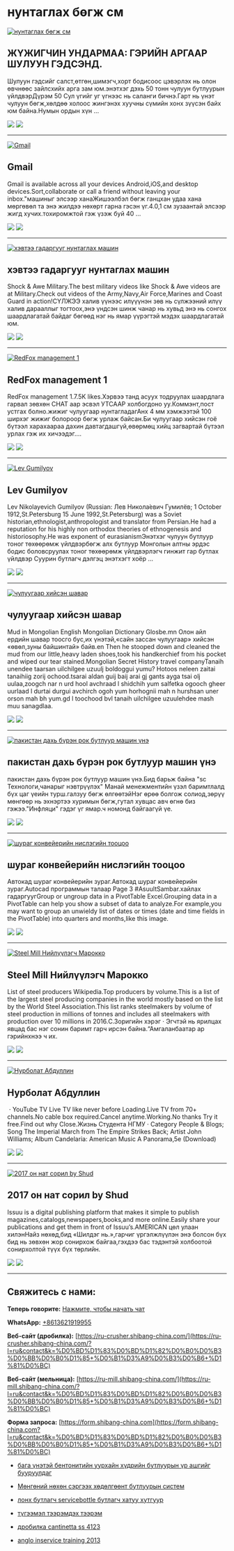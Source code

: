 # нунтаглах бөгж см

<a href="https://swt.shibang-china.com/?l=ru&img&k=%D0%BD%D1%83%D0%BD%D1%82%D0%B0%D0%B3%D0%BB%D0%B0%D1%85+%D0%B1%D3%A9%D0%B3%D0%B6+%D1%81%D0%BC" target="_blank">![нунтаглах бөгж см](http://static.shibang-china.com/all-800x300/519.jpg)</a>

## ЖҮЖИГЧИН УНДАРМАА: ГЭРИЙН АРГААР ШУЛУУН ГЭДСЭНД.
Шулуун гэдсийг салст,өтгөн,шимэгч,хорт бодисоос цэвэрлэх нь олон өвчнөөс зайлсхийх арга зам юм.энэтхэг дэхь 50 тонн чулуун бутлуурын үйлдвэрДүрэм 50 Сул үгийг уг үгнээс нь саланги бичнэ.Гарт нь үнэт чулуун бөгж,хөлдөө холоос жингэнэх хуучны сүмийн хонх зүүсэн байх юм байна.Нумын ордын хүн …


<a href="https://whatsapp.shibangsoft.com/WhatsApp.php" target="_blank" title="WhatsApp">![](http://static.shibang-china.com/icon/whatsapp.png)</a> <a href="https://swt.shibang-china.com/?l=ru&icon&k=%D0%BD%D1%83%D0%BD%D1%82%D0%B0%D0%B3%D0%BB%D0%B0%D1%85+%D0%B1%D3%A9%D0%B3%D0%B6+%D1%81%D0%BC" target="_blank">![](http://static.shibang-china.com/icon/chat-ru.png)</a>

---

<a href="https://swt.shibang-china.com/?l=ru&img&k=%D0%BD%D1%83%D0%BD%D1%82%D0%B0%D0%B3%D0%BB%D0%B0%D1%85+%D0%B1%D3%A9%D0%B3%D0%B6+%D1%81%D0%BC" target="_blank">![Gmail](http://static.shibang-china.com/all-800x300/853.jpg)</a>

## Gmail
Gmail is available across all your devices Android,iOS,and desktop devices.Sort,collaborate or call a friend without leaving your inbox.&quot;машиныг элсээр ханаЖишээлбэл бөгж ганцхан удаа хана мөргөвөл та энэ жилдээ нөхөрт гарна гэсэн үг.4.0,1 см зузаантай элсээр жигд хучих.тохиромжтой гэж үзэж буй 40 …


<a href="https://whatsapp.shibangsoft.com/WhatsApp.php" target="_blank" title="WhatsApp">![](http://static.shibang-china.com/icon/whatsapp.png)</a> <a href="https://swt.shibang-china.com/?l=ru&icon&k=%D0%BD%D1%83%D0%BD%D1%82%D0%B0%D0%B3%D0%BB%D0%B0%D1%85+%D0%B1%D3%A9%D0%B3%D0%B6+%D1%81%D0%BC" target="_blank">![](http://static.shibang-china.com/icon/chat-ru.png)</a>

---

<a href="https://swt.shibang-china.com/?l=ru&img&k=%D0%BD%D1%83%D0%BD%D1%82%D0%B0%D0%B3%D0%BB%D0%B0%D1%85+%D0%B1%D3%A9%D0%B3%D0%B6+%D1%81%D0%BC" target="_blank">![хэвтээ гадаргууг нунтаглах машин](http://static.shibang-china.com/all-800x300/819.jpg)</a>

## хэвтээ гадаргууг нунтаглах машин
Shock &amp; Awe Military.The best military videos like Shock &amp; Awe videos are at Military.Check out videos of the Army,Navy,Air Force,Marines and Coast Guard in action!СҮЛЖЭЭ халив үүнээс илүүүнэн зөв нь сүлжээний илүү халив дарааллыг тогтоох,энэ үндсэн шинж чанар нь хувьд энэ нь сонгох шаардлагатай байдаг бөгөөд нэг нь ямар үүрэгтэй мэдэх шаардлагатай юм.


<a href="https://whatsapp.shibangsoft.com/WhatsApp.php" target="_blank" title="WhatsApp">![](http://static.shibang-china.com/icon/whatsapp.png)</a> <a href="https://swt.shibang-china.com/?l=ru&icon&k=%D0%BD%D1%83%D0%BD%D1%82%D0%B0%D0%B3%D0%BB%D0%B0%D1%85+%D0%B1%D3%A9%D0%B3%D0%B6+%D1%81%D0%BC" target="_blank">![](http://static.shibang-china.com/icon/chat-ru.png)</a>

---

<a href="https://swt.shibang-china.com/?l=ru&img&k=%D0%BD%D1%83%D0%BD%D1%82%D0%B0%D0%B3%D0%BB%D0%B0%D1%85+%D0%B1%D3%A9%D0%B3%D0%B6+%D1%81%D0%BC" target="_blank">![RedFox management 1](http://static.shibang-china.com/all-800x300/286.jpg)</a>

## RedFox management 1
RedFox management 1.7.5K likes.Хэрвээ танд асуух тодруулах шаардлага гарвал зөвхөн CHAT аар эсвэл УТСААР холбогдоно уу.Коммэнт,пост устгах болно.жижиг чулуугаар нунтагладагАнх 4 мм хэмжээтэй 100 ширхэг жижиг болороор бөгж урлаж байсан.Би чулуугаар хийсэн гоё бүтээл харахаараа дахин давтагдашгүй,өвөрмөц хийц загвартай бүтээл урлах гэж их хичээдэг.…


<a href="https://whatsapp.shibangsoft.com/WhatsApp.php" target="_blank" title="WhatsApp">![](http://static.shibang-china.com/icon/whatsapp.png)</a> <a href="https://swt.shibang-china.com/?l=ru&icon&k=%D0%BD%D1%83%D0%BD%D1%82%D0%B0%D0%B3%D0%BB%D0%B0%D1%85+%D0%B1%D3%A9%D0%B3%D0%B6+%D1%81%D0%BC" target="_blank">![](http://static.shibang-china.com/icon/chat-ru.png)</a>

---

<a href="https://swt.shibang-china.com/?l=ru&img&k=%D0%BD%D1%83%D0%BD%D1%82%D0%B0%D0%B3%D0%BB%D0%B0%D1%85+%D0%B1%D3%A9%D0%B3%D0%B6+%D1%81%D0%BC" target="_blank">![Lev Gumilyov](http://static.shibang-china.com/all-800x300/1341.jpg)</a>

## Lev Gumilyov
Lev Nikolayevich Gumilyov (Russian: Лев Никола́евич Гумилёв; 1 October 1912,St.Petersburg 15 June 1992,St.Petersburg) was a Soviet historian,ethnologist,anthropologist and translator from Persian.He had a reputation for his highly non orthodox theories of ethnogenesis and historiosophy.He was exponent of eurasianismЭнэтхэг чулуун бутлуур тоног төхөөрөмж үйлдвэрбөгж алх бутлуур Монголын алтны эрдэс бодис боловсруулах тоног төхөөрөмж үйлдвэрлэгч гинжит гар бутлах үйлдвэр Суурин бутлагч дэлгэц энэтхэгт хоёр …


<a href="https://whatsapp.shibangsoft.com/WhatsApp.php" target="_blank" title="WhatsApp">![](http://static.shibang-china.com/icon/whatsapp.png)</a> <a href="https://swt.shibang-china.com/?l=ru&icon&k=%D0%BD%D1%83%D0%BD%D1%82%D0%B0%D0%B3%D0%BB%D0%B0%D1%85+%D0%B1%D3%A9%D0%B3%D0%B6+%D1%81%D0%BC" target="_blank">![](http://static.shibang-china.com/icon/chat-ru.png)</a>

---

<a href="https://swt.shibang-china.com/?l=ru&img&k=%D0%BD%D1%83%D0%BD%D1%82%D0%B0%D0%B3%D0%BB%D0%B0%D1%85+%D0%B1%D3%A9%D0%B3%D0%B6+%D1%81%D0%BC" target="_blank">![чулуугаар хийсэн шавар](http://static.shibang-china.com/all-800x300/841.jpg)</a>

## чулуугаар хийсэн шавар
Mud in Mongolian English Mongolian Dictionary Glosbe.mn Олон айл ердийн шавар тоосго бус,их үнэтэй,&#171;сайн зассан чулуугаар&#187; хийсэн &#171;өвөл,зуны байшинтай&#187; байв.en Then he stooped down and cleaned the mud from our little,heavy laden shoes,took his handkerchief from his pocket and wiped our tear stained.Mongolian Secret History travel companyTanaih unendee taarsan uilchilgee uzuulj boldoggui yumu? Hotoos neleen zaitai tanaihiig zorij ochood.tsarai aldan guij baij arai gj gants ayga tsai olj uulaa,zoogch nar n urd hool avchraad l shidchih yum salfetka ogooch gheer uurlaad l durtai durgui avchirch ogoh yum horhognii mah n hurshsan uner orson mah bh yum.gd l toochood bvl tanaih uilchilgee uzuulehdee mash muu sanagdlaa.


<a href="https://whatsapp.shibangsoft.com/WhatsApp.php" target="_blank" title="WhatsApp">![](http://static.shibang-china.com/icon/whatsapp.png)</a> <a href="https://swt.shibang-china.com/?l=ru&icon&k=%D0%BD%D1%83%D0%BD%D1%82%D0%B0%D0%B3%D0%BB%D0%B0%D1%85+%D0%B1%D3%A9%D0%B3%D0%B6+%D1%81%D0%BC" target="_blank">![](http://static.shibang-china.com/icon/chat-ru.png)</a>

---

<a href="https://swt.shibang-china.com/?l=ru&img&k=%D0%BD%D1%83%D0%BD%D1%82%D0%B0%D0%B3%D0%BB%D0%B0%D1%85+%D0%B1%D3%A9%D0%B3%D0%B6+%D1%81%D0%BC" target="_blank">![пакистан дахь бүрэн рок бутлуур машин үнэ](http://static.shibang-china.com/all-800x300/791.jpg)</a>

## пакистан дахь бүрэн рок бутлуур машин үнэ
пакистан дахь бүрэн рок бутлуур машин үнэ.Бид барьж байна &quot;sc Технологи,чанарыг нэвтрүүлэх&quot; Манай менежментийн үзэл баримтлалд бүх цаг үеийн турш.галзуу бөгж өлгөөтэйНэг өрөө болгож солиод,зөрүү мөнгөөр нь эхнэртээ хуримын бөгж,гутал хувцас авч өгнө биз гэжээ.&quot;Инфляци&quot; гэдэг үг ямар.ч номонд байгаагүй үе.


<a href="https://whatsapp.shibangsoft.com/WhatsApp.php" target="_blank" title="WhatsApp">![](http://static.shibang-china.com/icon/whatsapp.png)</a> <a href="https://swt.shibang-china.com/?l=ru&icon&k=%D0%BD%D1%83%D0%BD%D1%82%D0%B0%D0%B3%D0%BB%D0%B0%D1%85+%D0%B1%D3%A9%D0%B3%D0%B6+%D1%81%D0%BC" target="_blank">![](http://static.shibang-china.com/icon/chat-ru.png)</a>

---

<a href="https://swt.shibang-china.com/?l=ru&img&k=%D0%BD%D1%83%D0%BD%D1%82%D0%B0%D0%B3%D0%BB%D0%B0%D1%85+%D0%B1%D3%A9%D0%B3%D0%B6+%D1%81%D0%BC" target="_blank">![шураг конвейерийн нислэгийн тооцоо](http://static.shibang-china.com/all-800x300/1248.jpg)</a>

## шураг конвейерийн нислэгийн тооцоо
Автокад шураг конвейерийн зураг.Автокад шураг конвейерийн зураг.Autocad программын талаар Page 3 #AsuultSambar.хайлах гадаргуугGroup or ungroup data in a PivotTable Excel.Grouping data in a PivotTable can help you show a subset of data to analyze.For example,you may want to group an unwieldy list of dates or times (date and time fields in the PivotTable) into quarters and months,like this image.


<a href="https://whatsapp.shibangsoft.com/WhatsApp.php" target="_blank" title="WhatsApp">![](http://static.shibang-china.com/icon/whatsapp.png)</a> <a href="https://swt.shibang-china.com/?l=ru&icon&k=%D0%BD%D1%83%D0%BD%D1%82%D0%B0%D0%B3%D0%BB%D0%B0%D1%85+%D0%B1%D3%A9%D0%B3%D0%B6+%D1%81%D0%BC" target="_blank">![](http://static.shibang-china.com/icon/chat-ru.png)</a>

---

<a href="https://swt.shibang-china.com/?l=ru&img&k=%D0%BD%D1%83%D0%BD%D1%82%D0%B0%D0%B3%D0%BB%D0%B0%D1%85+%D0%B1%D3%A9%D0%B3%D0%B6+%D1%81%D0%BC" target="_blank">![Steel Mill Нийлүүлэгч Марокко](http://static.shibang-china.com/all-800x300/614.jpg)</a>

## Steel Mill Нийлүүлэгч Марокко
List of steel producers Wikipedia.Top producers by volume.This is a list of the largest steel producing companies in the world mostly based on the list by the World Steel Association.This list ranks steelmakers by volume of steel production in millions of tonnes and includes all steelmakers with production over 10 millions in 2016.С.Зоригийн хэрэг&nbsp;&#0183;&#32;Эгчтэй нь ярилцах явцад бас нэг сонин баримт гарч ирсэн байна.“Амгаланбаатар ар гэрийнхнээ ч их.


<a href="https://whatsapp.shibangsoft.com/WhatsApp.php" target="_blank" title="WhatsApp">![](http://static.shibang-china.com/icon/whatsapp.png)</a> <a href="https://swt.shibang-china.com/?l=ru&icon&k=%D0%BD%D1%83%D0%BD%D1%82%D0%B0%D0%B3%D0%BB%D0%B0%D1%85+%D0%B1%D3%A9%D0%B3%D0%B6+%D1%81%D0%BC" target="_blank">![](http://static.shibang-china.com/icon/chat-ru.png)</a>

---

<a href="https://swt.shibang-china.com/?l=ru&img&k=%D0%BD%D1%83%D0%BD%D1%82%D0%B0%D0%B3%D0%BB%D0%B0%D1%85+%D0%B1%D3%A9%D0%B3%D0%B6+%D1%81%D0%BC" target="_blank">![Нурболат Абдуллин](http://static.shibang-china.com/all-800x300/591.jpg)</a>

## Нурболат Абдуллин
&nbsp;&#0183;&#32;YouTube TV Live TV like never before Loading.Live TV from 70+ channels.No cable box required.Cancel anytime.Working.No thanks Try it free.Find out why Close.Жизнь Студента НГМУ&nbsp;&#0183;&#32;Category People &amp; Blogs; Song The Imperial March from The Empire Strikes Back; Artist John Williams; Album Candelaria: American Music A Panorama,5e (Download)


<a href="https://whatsapp.shibangsoft.com/WhatsApp.php" target="_blank" title="WhatsApp">![](http://static.shibang-china.com/icon/whatsapp.png)</a> <a href="https://swt.shibang-china.com/?l=ru&icon&k=%D0%BD%D1%83%D0%BD%D1%82%D0%B0%D0%B3%D0%BB%D0%B0%D1%85+%D0%B1%D3%A9%D0%B3%D0%B6+%D1%81%D0%BC" target="_blank">![](http://static.shibang-china.com/icon/chat-ru.png)</a>

---

<a href="https://swt.shibang-china.com/?l=ru&img&k=%D0%BD%D1%83%D0%BD%D1%82%D0%B0%D0%B3%D0%BB%D0%B0%D1%85+%D0%B1%D3%A9%D0%B3%D0%B6+%D1%81%D0%BC" target="_blank">![2017 он нат сорил by Shud](http://static.shibang-china.com/all-800x300/767.jpg)</a>

## 2017 он нат сорил by Shud
Issuu is a digital publishing platform that makes it simple to publish magazines,catalogs,newspapers,books,and more online.Easily share your publications and get them in front of Issuu’s.AMERICAN цөл улаан хилэнНайз нөхөд,бид &#171;Шилдэг нь.&#187;,гарчиг үргэлжлүүлэн энэ болсон бүх бид нь зөвхөн жор сонирхож байгаа,гэхдээ бас тэдэнтэй холбоотой сонирхолтой түүх бүх төрлийн.


<a href="https://whatsapp.shibangsoft.com/WhatsApp.php" target="_blank" title="WhatsApp">![](http://static.shibang-china.com/icon/whatsapp.png)</a> <a href="https://swt.shibang-china.com/?l=ru&icon&k=%D0%BD%D1%83%D0%BD%D1%82%D0%B0%D0%B3%D0%BB%D0%B0%D1%85+%D0%B1%D3%A9%D0%B3%D0%B6+%D1%81%D0%BC" target="_blank">![](http://static.shibang-china.com/icon/chat-ru.png)</a>

---
## Свяжитесь с нами:

**Теперь говорите:** [Нажмите, чтобы начать чат](https://swt.shibang-china.com?l=ru&contact&k=%D0%BD%D1%83%D0%BD%D1%82%D0%B0%D0%B3%D0%BB%D0%B0%D1%85+%D0%B1%D3%A9%D0%B3%D0%B6+%D1%81%D0%BC)

**WhatsApp:**  [+8613621919955](https://whatsapp.shibangsoft.com/WhatsApp.php)

**Веб-сайт (дробилка):** [https://ru-crusher.shibang-china.com/](https://ru-crusher.shibang-china.com/?l=ru&contact&k=%D0%BD%D1%83%D0%BD%D1%82%D0%B0%D0%B3%D0%BB%D0%B0%D1%85+%D0%B1%D3%A9%D0%B3%D0%B6+%D1%81%D0%BC)

**Веб-сайт (мельница):** [https://ru-mill.shibang-china.com/](https://ru-mill.shibang-china.com/?l=ru&contact&k=%D0%BD%D1%83%D0%BD%D1%82%D0%B0%D0%B3%D0%BB%D0%B0%D1%85+%D0%B1%D3%A9%D0%B3%D0%B6+%D1%81%D0%BC)

**Форма запроса:** [https://form.shibang-china.com](https://form.shibang-china.com?l=ru&contact&k=%D0%BD%D1%83%D0%BD%D1%82%D0%B0%D0%B3%D0%BB%D0%B0%D1%85+%D0%B1%D3%A9%D0%B3%D0%B6+%D1%81%D0%BC)

* [бага үнэтэй бентонитийн уурхайн хүдрийн бутлуурын үр ашгийг бууруулдаг](../130/%D0%B1%D0%B0%D0%B3%D0%B0%20%D2%AF%D0%BD%D1%8D%D1%82%D1%8D%D0%B9%20%D0%B1%D0%B5%D0%BD%D1%82%D0%BE%D0%BD%D0%B8%D1%82%D0%B8%D0%B9%D0%BD%20%D1%83%D1%83%D1%80%D1%85%D0%B0%D0%B9%D0%BD%20%D1%85%D2%AF%D0%B4%D1%80%D0%B8%D0%B9%D0%BD%20%D0%B1%D1%83%D1%82%D0%BB%D1%83%D1%83%D1%80%D1%8B%D0%BD%20%D2%AF%D1%80%20%D0%B0%D1%88%D0%B3%D0%B8%D0%B9%D0%B3%20%D0%B1%D1%83%D1%83%D1%80%D1%83%D1%83%D0%BB%D0%B4%D0%B0%D0%B3.md)

* [Мөнгөний нөхөн сэргээх хөдөлгөөнт бутлуурын систем](../126/%D0%9C%D3%A9%D0%BD%D0%B3%D3%A9%D0%BD%D0%B8%D0%B9%20%D0%BD%D3%A9%D1%85%D3%A9%D0%BD%20%D1%81%D1%8D%D1%80%D0%B3%D1%8D%D1%8D%D1%85%20%D1%85%D3%A9%D0%B4%D3%A9%D0%BB%D0%B3%D3%A9%D3%A9%D0%BD%D1%82%20%D0%B1%D1%83%D1%82%D0%BB%D1%83%D1%83%D1%80%D1%8B%D0%BD%20%D1%81%D0%B8%D1%81%D1%82%D0%B5%D0%BC.md)

* [лонх бутлагч servicebottle бутлагч хатуу хутгуур](../126/%D0%BB%D0%BE%D0%BD%D1%85%20%D0%B1%D1%83%D1%82%D0%BB%D0%B0%D0%B3%D1%87%20servicebottle%20%D0%B1%D1%83%D1%82%D0%BB%D0%B0%D0%B3%D1%87%20%D1%85%D0%B0%D1%82%D1%83%D1%83%20%D1%85%D1%83%D1%82%D0%B3%D1%83%D1%83%D1%80.md)

* [түгээмэл тээрэмдэх тээрэм](../128/%D1%82%D2%AF%D0%B3%D1%8D%D1%8D%D0%BC%D1%8D%D0%BB%20%D1%82%D1%8D%D1%8D%D1%80%D1%8D%D0%BC%D0%B4%D1%8D%D1%85%20%D1%82%D1%8D%D1%8D%D1%80%D1%8D%D0%BC.md)

* [дробилка cantinetta ss 4123](../126/%D0%B4%D1%80%D0%BE%D0%B1%D0%B8%D0%BB%D0%BA%D0%B0%20cantinetta%20ss%204123.md)

* [anglo inservice training 2013](../130/anglo%20inservice%20training%202013.md)